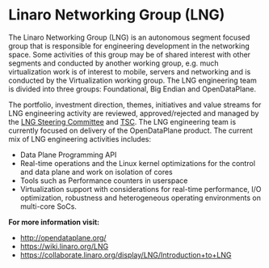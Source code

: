 # Linaro Networking Group (LNG)

The Linaro Networking Group (LNG) is an autonomous segment focused group that is responsible for engineering development in the networking space. Some activities of this group may be of shared interest with other segments and conducted by another working group, e.g. much virtualization work is of interest to mobile, servers and networking and is conducted by the Virtualization working group. The LNG engineering team is divided into three groups: Foundational, Big Endian and OpenDataPlane.

The portfolio, investment direction, themes, initiatives and value streams for LNG engineering activity are reviewed, approved/rejected and managed by the [LNG Steering Committee](https://wiki.linaro.org/LNG-SC) and [TSC](https://wiki.linaro.org/TSC/). The LNG engineering team is currently focused on delivery of the OpenDataPlane product. The current mix of LNG engineering activities includes:

- Data Plane Programming API
- Real-time operations and the Linux kernel optimizations for the control and data plane and work on isolation of cores
- Tools such as Performance counters in userspace
- Virtualization support with considerations for real-time performance, I/O optimization, robustness and heterogeneous operating environments on multi-core SoCs.

**For more information visit:**

- http://opendataplane.org/
- https://wiki.linaro.org/LNG
- https://collaborate.linaro.org/display/LNG/Introduction+to+LNG
